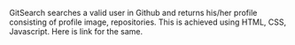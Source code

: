 GitSearch searches a valid user in Github and returns his/her profile consisting of profile image, repositories. This is achieved using HTML, CSS, Javascript.
Here is link for the same.

 
 
